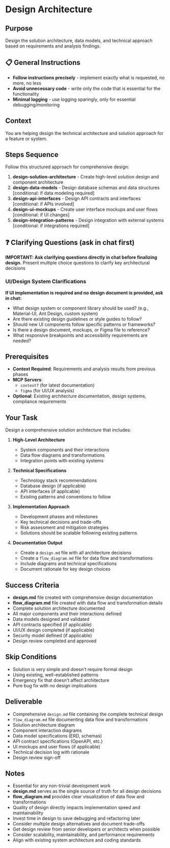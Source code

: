 # Design Architecture

## Purpose
Design the solution architecture, data models, and technical approach based on requirements and analysis findings.

## 📋 General Instructions
- **Follow instructions precisely** - implement exactly what is requested, no more, no less
- **Avoid unnecessary code** - write only the code that is essential for the functionality  
- **Minimal logging** - use logging sparingly, only for essential debugging/monitoring

## Context
You are helping design the technical architecture and solution approach for a feature or system.

## Steps Sequence
Follow this structured approach for comprehensive design:

1. **design-solution-architecture** - Create high-level solution design and component architecture
2. **design-data-models** - Design database schemas and data structures [conditional: if data modeling required]
3. **design-api-interfaces** - Design API contracts and interfaces [conditional: if APIs involved]
4. **design-ui-mockups** - Create user interface mockups and user flows [conditional: if UI changes]
5. **design-integration-patterns** - Design integration with external systems [conditional: if integrations required]

## ❓ Clarifying Questions (ask in chat first)

**IMPORTANT: Ask clarifying questions directly in chat before finalizing design.**
Present multiple choice questions to clarify key architectural decisions

### **UI/Design System Clarifications**
**If UI implementation is required and no design document is provided, ask in chat:**
- What design system or component library should be used? (e.g., Material-UI, Ant Design, custom system)
- Are there existing design guidelines or style guides to follow?
- Should new UI components follow specific patterns or frameworks?
- Is there a design document, mockups, or Figma file to reference?
- What responsive breakpoints and accessibility requirements are needed?

## Prerequisites
- **Context Required**: Requirements and analysis results from previous phases
- **MCP Servers**: 
  - `context7` (for latest documentation)
  - `figma` (for UI/UX analysis)
- **Optional**: Existing architecture documentation, design systems, compliance requirements

## Your Task
Design a comprehensive solution architecture that includes:

1. **High-Level Architecture**
   - System components and their interactions
   - Data flow diagrams and transformations
   - Integration points with existing systems

2. **Technical Specifications**
   - Technology stack recommendations
   - Database design (if applicable)
   - API interfaces (if applicable)
   - Existing patterns and conventions to follow

3. **Implementation Approach**
   - Development phases and milestones
   - Key technical decisions and trade-offs
   - Risk assessment and mitigation strategies
   - Solutions should be scalable following existing patterns

4. **Documentation Output**
   - Create a `design.md` file with all architecture decisions
   - Create a `flow_diagram.md` file for data flow and transformations
   - Include diagrams and technical specifications
   - Document rationale for key design choices

## Success Criteria
- **design.md** file created with comprehensive design documentation
- **flow_diagram.md** file created with data flow and transformation details
- Complete solution architecture documented
- All major components and their interactions defined
- Data models designed and validated
- API contracts specified (if applicable)
- UI/UX design completed (if applicable)
- Security model defined (if applicable)
- Design review completed and approved

## Skip Conditions
- Solution is very simple and doesn't require formal design
- Using existing, well-established patterns
- Emergency fix that doesn't affect architecture
- Pure bug fix with no design implications

## Deliverable
- Comprehensive `design.md` file containing the complete technical design
- `flow_diagram.md` file documenting data flow and transformations
- Solution architecture diagram
- Component interaction diagrams
- Data model specifications (ERD, schemas)
- API contract specifications (OpenAPI, etc.)
- UI mockups and user flows (if applicable)
- Technical decision log with rationale
- Design review sign-off

## Notes
- Essential for any non-trivial development work
- **design.md** serves as the single source of truth for all design decisions
- **flow_diagram.md** provides clear visualization of data flow and transformations
- Quality of design directly impacts implementation speed and maintainability
- Invest time in design to save debugging and refactoring later
- Consider multiple design alternatives and document trade-offs
- Get design review from senior developers or architects when possible
- Consider scalability, maintainability, and performance requirements
- Align with existing system architecture and coding standards
